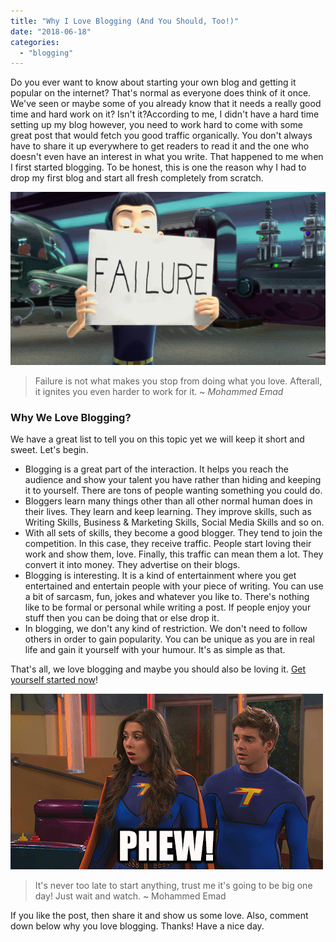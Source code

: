 ```yaml
---
title: "Why I Love Blogging (And You Should, Too!)"
date: "2018-06-18"
categories: 
  - "blogging"
---
```


Do you ever want to know about starting your own blog and getting it popular on the internet? That's normal as everyone does think of it once. We've seen or maybe some of you already know that it needs a really good time and hard work on it? Isn't it?According to me, I didn't have a hard time setting up my blog however, you need to work hard to come with some great post that would fetch you good traffic organically. You don't always have to share it up everywhere to get readers to read it and the one who doesn't even have an interest in what you write. That happened to me when I first started blogging. To be honest, this is one the reason why I had to drop my first blog and start all fresh completely from scratch.

[![](images/k2U2N8n.gif)](https://i.imgur.com/k2U2N8n.gif)

> Failure is not what makes you stop from doing what you love. Afterall, it ignites you even harder to work for it. ~ _Mohammed Emad_

### Why We Love Blogging?

We have a great list to tell you on this topic yet we will keep it short and sweet. Let's begin.

- Blogging is a great part of the interaction. It helps you reach the audience and show your talent you have rather than hiding and keeping it to yourself. There are tons of people wanting something you could do.
- Bloggers learn many things other than all other normal human does in their lives. They learn and keep learning. They improve skills, such as Writing Skills, Business & Marketing Skills, Social Media Skills and so on.
- With all sets of skills, they become a good blogger. They tend to join the competition. In this case, they receive traffic. People start loving their work and show them, love. Finally, this traffic can mean them a lot. They convert it into money. They advertise on their blogs.
- Blogging is interesting. It is a kind of entertainment where you get entertained and entertain people with your piece of writing. You can use a bit of sarcasm, fun, jokes and whatever you like to. There's nothing like to be formal or personal while writing a post. If people enjoy your stuff then you can be doing that or else drop it.
- In blogging, we don't any kind of restriction. We don't need to follow others in order to gain popularity. You can be unique as you are in real life and gain it yourself with your humour. It's as simple as that.

That's all, we love blogging and maybe you should also be loving it. [Get yourself started now](https://sastaeinstein.com/2016/12/starting-blog-and-choosing-blogging.html)!

[![Why We Love Blogging - Emads Blog](images/73Bg.gif "Credits: Gifer")](https://i.gifer.com/73Bg.gif)

> It's never too late to start anything, trust me it's going to be big one day! Just wait and watch. ~ Mohammed Emad

If you like the post, then share it and show us some love. Also, comment down below why you love blogging. Thanks! Have a nice day.
